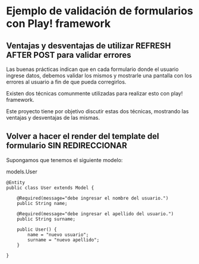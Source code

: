# Ejemplo de validación de formularios con Play! framework

## Ventajas y desventajas de utilizar REFRESH AFTER POST para validar errores

Las buenas prácticas indican que en cada formulario donde el usuario ingrese datos, debemos validar los mismos y mostrarle una pantalla con los errores al usuario a fin de que pueda corregirlos.

Existen dos técnicas comunmente utilizadas para realizar esto con play! framework.

Este proyecto tiene por objetivo discutir estas dos técnicas, mostrando las ventajas y desventajas de las mismas.

## Volver a hacer el render del template del formulario SIN REDIRECCIONAR

Supongamos que tenemos el siguiente modelo:

models.User

```
@Entity
public class User extends Model {
 
    @Required(message="debe ingresar el nombre del usuario.")
	public String name;
	
	@Required(message="debe ingresar el apellido del usuario.")
	public String surname;

	public User() {
		name = "nuevo usuario";
		surname = "nuevo apellido";
	}
	
}
```

